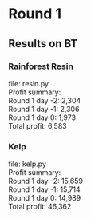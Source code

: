 # Round 1
## Results on BT
### Rainforest Resin
file: resin.py \
Profit summary: \
Round 1 day -2: 2,304 \
Round 1 day -1: 2,306 \
Round 1 day 0: 1,973 \
Total profit: 6,583

### Kelp
file: kelp.py \
Profit summary: \
Round 1 day -2: 15,659 \
Round 1 day -1: 15,714 \
Round 1 day 0: 14,989 \
Total profit: 46,362